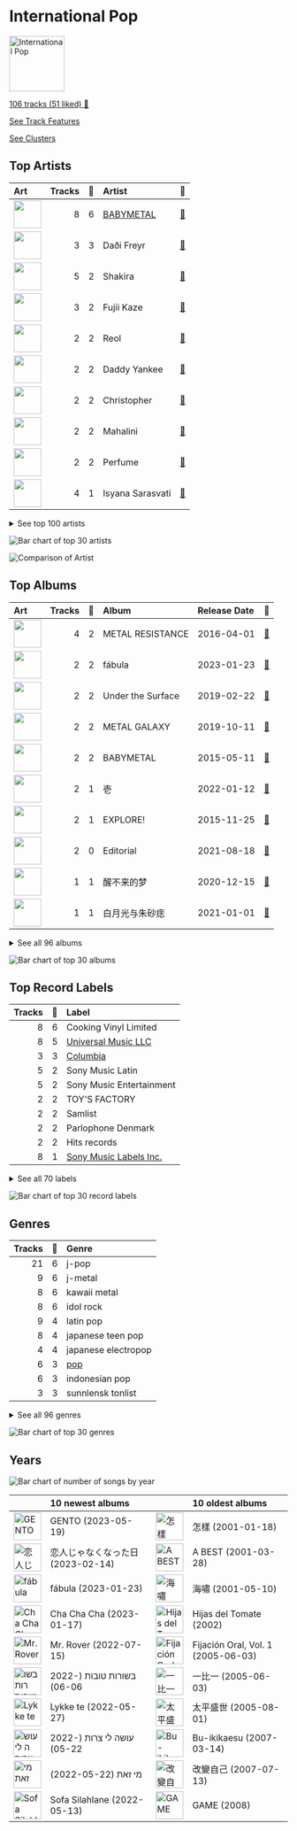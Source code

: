 # International Pop


<img src="https://mosaic.scdn.co/640/ab67616d0000b2732433cb43f0f2f0f23b7c8b82ab67616d0000b2733a44a5105549a15dd92ed0c3ab67616d0000b2734ccc03169b086af698178a99ab67616d0000b2739922157daa474131bb3a0fbc" alt="International Pop" width="100" />

[106 tracks (51 liked) 🔗](https://open.spotify.com/playlist/36OHPiYrLGYMfVa0zcHgLf)

[See Track Features](audio_features.md)

[See Clusters](clusters/overview.md)

## Top Artists

| Art | Tracks | 💚 | Artist | 🔗 |
|:---|---:|---:|:---|:---|
| <img src="https://i.scdn.co/image/ab6761610000e5eb2c0d80b9de67c2819bb4dbc0" alt="" width="50" /> | 8 | 6 | [BABYMETAL](../../artists/babymetal/overview.md) | [🔗](https://open.spotify.com/artist/630wzNP2OL7fl4Xl0GnMWq) |
| <img src="https://i.scdn.co/image/ab6761610000e5eb12207a91d8fa9a82f7136e56" alt="" width="50" /> | 3 | 3 | Daði Freyr | [🔗](https://open.spotify.com/artist/3Hb64DQZIhDCgyHKrzBXOL) |
| <img src="https://i.scdn.co/image/ab6761610000e5eb284894d68fe2f80cad555110" alt="" width="50" /> | 5 | 2 | Shakira | [🔗](https://open.spotify.com/artist/0EmeFodog0BfCgMzAIvKQp) |
| <img src="https://i.scdn.co/image/ab6761610000e5ebce98956e2ea2db4cc017c86d" alt="" width="50" /> | 3 | 2 | Fujii Kaze | [🔗](https://open.spotify.com/artist/6bDWAcdtVR3WHz2xtiIPUi) |
| <img src="https://i.scdn.co/image/ab6761610000e5eba10c183d7b1a769f24e3dbcb" alt="" width="50" /> | 2 | 2 | Reol | [🔗](https://open.spotify.com/artist/7rpKUJ0AnklJ8q9nIPVSpZ) |
| <img src="https://i.scdn.co/image/ab6761610000e5eb584f79075db4e0c9304a7f85" alt="" width="50" /> | 2 | 2 | Daddy Yankee | [🔗](https://open.spotify.com/artist/4VMYDCV2IEDYJArk749S6m) |
| <img src="https://i.scdn.co/image/ab6761610000e5ebfaf557d3e442fd4634e54f09" alt="" width="50" /> | 2 | 2 | Christopher | [🔗](https://open.spotify.com/artist/3zDRCqOhJXJfS2YWOEwGMC) |
| <img src="https://i.scdn.co/image/ab6761610000e5ebb8333468abeb2e461d1ab5ea" alt="" width="50" /> | 2 | 2 | Mahalini | [🔗](https://open.spotify.com/artist/3wOsYKZM0zcKNasi3I7fP4) |
| <img src="https://i.scdn.co/image/ab6761610000e5eb24690a5cfac78c3ab19c1746" alt="" width="50" /> | 2 | 2 | Perfume | [🔗](https://open.spotify.com/artist/2XMxWKPKCxoLkSdpCViCnr) |
| <img src="https://i.scdn.co/image/ab6761610000e5eb87dc30e540254e0976c4b478" alt="" width="50" /> | 4 | 1 | Isyana Sarasvati | [🔗](https://open.spotify.com/artist/05CRzFTp7TouOXPuH6Tapu) |


<details>
<summary>See top 100 artists</summary>

| Art | Tracks | 💚 | Artist | 🔗 |
|:---|---:|---:|:---|:---|
| <img src="https://i.scdn.co/image/ab6761610000e5eba03862437b06f5865ab89fd7" alt="" width="50" /> | 3 | 1 | Anna Zak | [🔗](https://open.spotify.com/artist/3lVXtKsFTJM8ecY8gqdoCo) |
| <img src="https://i.scdn.co/image/ab6761610000e5eb2a98f9ecf7217c8f910f9f83" alt="" width="50" /> | 3 | 1 | Yuuri | [🔗](https://open.spotify.com/artist/0ixzjrK1wkN2zWBXt3VW3W) |
| <img src="https://i.scdn.co/image/ab6761610000e5ebc85bfa07726d7173c15306dc" alt="" width="50" /> | 2 | 1 | Luis Fonsi | [🔗](https://open.spotify.com/artist/4V8Sr092TqfHkfAA5fXXqG) |
| <img src="https://i.scdn.co/image/ab6761610000e5ebd7bb678bef6d2f26110cae49" alt="" width="50" /> | 1 | 1 | ROSALÍA | [🔗](https://open.spotify.com/artist/7ltDVBr6mKbRvohxheJ9h1) |
| <img src="https://i.scdn.co/image/ab6761610000e5eb6fda65162f6e91c1eb765903" alt="" width="50" /> | 1 | 1 | Aitana | [🔗](https://open.spotify.com/artist/7eLcDZDYHXZCebtQmVFL25) |
| <img src="https://i.scdn.co/image/ab6761610000e5eb92f1b1492d684708437a51b0" alt="" width="50" /> | 1 | 1 | ANNA | [🔗](https://open.spotify.com/artist/7K80yOTC0Id95gRaOxDG5u) |
| <img src="https://i.scdn.co/image/ab6761610000e5eb03f842b867599fa61480357b" alt="" width="50" /> | 1 | 1 | Aya Nakamura | [🔗](https://open.spotify.com/artist/7IlRNXHjoOCgEAWN5qYksg) |
| <img src="https://i.scdn.co/image/cdc8cf94774db4f0066ca1f90eb3fda45955a420" alt="" width="50" /> | 1 | 1 | Freshlyground | [🔗](https://open.spotify.com/artist/7AcV1lk8Zrgo1691PDWEle) |
| <img src="https://i.scdn.co/image/ab6761610000e5eb463b39bbf9ac7ad2ee3b7795" alt="" width="50" /> | 1 | 1 | DARA | [🔗](https://open.spotify.com/artist/6WRl7KUrzOq7GpY97KrYxi) |
| <img src="https://i.scdn.co/image/ab6761610000e5eb69fe9645ff5eafe34e38f4f3" alt="" width="50" /> | 1 | 1 | Harlem Yu | [🔗](https://open.spotify.com/artist/6VbRanWSU3pdDhJnhSfGmY) |
| <img src="https://i.scdn.co/image/ab6761610000e5eb76328e37a2c1280ab9adb90c" alt="" width="50" /> | 1 | 1 | Vishal Dadlani | [🔗](https://open.spotify.com/artist/6CXEwIaXYfVJ84biCxqc9k) |
| <img src="https://i.scdn.co/image/ab6761610000e5ebfbe071f5bc42f38d3485a29a" alt="" width="50" /> | 1 | 1 | YOASOBI | [🔗](https://open.spotify.com/artist/64tJ2EAv1R6UaZqc4iOCyj) |
| <img src="https://i.scdn.co/image/ab6761610000e5ebbbbde5038f6dd11a9bea4cd8" alt="" width="50" /> | 1 | 1 | Benny Dayal | [🔗](https://open.spotify.com/artist/61if35zz1W11GejEkxTLEQ) |
| <img src="https://i.scdn.co/image/ab6761610000e5ebcc129f1c9b5047760d66aae2" alt="" width="50" /> | 1 | 1 | Stromae | [🔗](https://open.spotify.com/artist/5j4HeCoUlzhfWtjAfM1acR) |
| <img src="nan" alt="" width="50" /> | 1 | 1 | Blær | [🔗](https://open.spotify.com/artist/5W6FVpHHiRfqUU4d9FfXWZ) |
| <img src="https://i.scdn.co/image/ab67616d0000b273709a3fc128e4d453fab4d14e" alt="" width="50" /> | 1 | 1 | 張楚寒 | [🔗](https://open.spotify.com/artist/4zzzvh8xX7laDArf8Gt7iw) |
| <img src="https://i.scdn.co/image/ab6761610000e5ebccdd832b52624521f19181d2" alt="" width="50" /> | 1 | 1 | Becky G | [🔗](https://open.spotify.com/artist/4obzFoKoKRHIphyHzJ35G3) |
| <img src="https://i.scdn.co/image/ab6761610000e5eb61b2cf23c52a0963ae5feb27" alt="" width="50" /> | 1 | 1 | Netta | [🔗](https://open.spotify.com/artist/4Z4afeDmHFxPmJorIwupbZ) |
| <img src="https://i.scdn.co/image/ab6761610000e5eb4196349398da67ae88d8f47e" alt="" width="50" /> | 1 | 1 | Ermal Meta | [🔗](https://open.spotify.com/artist/4XWTdNlsP8jqo5BDn5hgmd) |
| <img src="https://i.scdn.co/image/ab6761610000e5eb2d405f4858ce3cd52d409c98" alt="" width="50" /> | 1 | 1 | Burna Boy | [🔗](https://open.spotify.com/artist/3wcj11K77LjEY1PkEazffa) |
| <img src="https://i.scdn.co/image/9d0dec8e40b3e19bb48690caf3d8f9deec7b9ef4" alt="" width="50" /> | 1 | 1 | Snow | [🔗](https://open.spotify.com/artist/3uZFBSsMiooimnprFL9jD1) |
| <img src="https://i.scdn.co/image/ab6761610000e5eb1c0400b168c47ac55370ebd8" alt="" width="50" /> | 1 | 1 | SB19 | [🔗](https://open.spotify.com/artist/3g7vYcdDXnqnDKYFwqXBJP) |
| <img src="https://i.scdn.co/image/ab6761610000e5ebc268a2542f07c111cfb9615d" alt="" width="50" /> | 1 | 1 | Ghali | [🔗](https://open.spotify.com/artist/3egWSWp7Y4FyCKIyvXbw7L) |
| <img src="https://i.scdn.co/image/ab6761610000e5eb18c35599ebcff8786a98867a" alt="" width="50" /> | 1 | 1 | Fabrizio Moro | [🔗](https://open.spotify.com/artist/3ebOqZZsLCDAkLS6QdI8cc) |
| <img src="https://i.scdn.co/image/ab6761610000e5ebc367faa0cbc1af23a289fb1a" alt="" width="50" /> | 1 | 1 | Angèle | [🔗](https://open.spotify.com/artist/3QVolfxko2UyCOtexhVTli) |
| <img src="https://i.scdn.co/image/ab6761610000e5eb6705f8b54e3684d85b6426a3" alt="" width="50" /> | 1 | 1 | Ana Guerra | [🔗](https://open.spotify.com/artist/3MRynBsyLGzv3IQ9Fip6hO) |
| <img src="https://i.scdn.co/image/ab6761610000e5ebb38a96d85b0580670123280e" alt="" width="50" /> | 1 | 1 | ZUTOMAYO | [🔗](https://open.spotify.com/artist/38WbKH6oKAZskBhqDFA8Uj) |
| <img src="https://i.scdn.co/image/ab67616d0000b273891062df357b8282c97526b2" alt="" width="50" /> | 1 | 1 | 拾贰 | [🔗](https://open.spotify.com/artist/30YrwNoKzUtyVQsIrwtMdr) |
| <img src="https://i.scdn.co/image/ab6761610000e5eb3eba09d931758de235e7cbe3" alt="" width="50" /> | 1 | 1 | Roméo Elvis | [🔗](https://open.spotify.com/artist/2pHk4wAmL7ofTAuvCIUWtv) |
| <img src="https://i.scdn.co/image/ab67616d0000b2736ac5b726c329cd3cd0ee5a74" alt="" width="50" /> | 1 | 1 | 大籽 | [🔗](https://open.spotify.com/artist/2NJLAUSe3Ifk9MiHbddRAi) |
| <img src="https://i.scdn.co/image/ab6761610000e5eb77e7032af4f4ee21badd8fc7" alt="" width="50" /> | 1 | 1 | Madame Monsieur | [🔗](https://open.spotify.com/artist/1tQn5gWbo3ee6n2Z52ogY5) |
| <img src="https://i.scdn.co/image/ab6761610000e5ebc25d6d14d5278b5f50d77120" alt="" width="50" /> | 1 | 1 | Gen Hoshino | [🔗](https://open.spotify.com/artist/1S2S00lgLYLGHWA44qGEUs) |
| <img src="https://i.scdn.co/image/ab6761610000e5ebe179b175d629c761438fb8ec" alt="" width="50" /> | 1 | 1 | NATTI NATASHA | [🔗](https://open.spotify.com/artist/1GDbiv3spRmZ1XdM1jQbT7) |
| <img src="https://i.scdn.co/image/ab6761610000e5ebbe8b6591753659ca595c73c6" alt="" width="50" /> | 1 | 1 | Hoàng Thùy Linh | [🔗](https://open.spotify.com/artist/0r63ReVRjxrS4ATbLrdcrL) |
| <img src="https://i.scdn.co/image/ab6761610000e5ebb822598e47ec753cd01dd49f" alt="" width="50" /> | 1 | 1 | XG | [🔗](https://open.spotify.com/artist/0LOK81e9H5lr61HlGGHqwA) |
| <img src="https://i.scdn.co/image/ab67616d0000b2735a36251d7041e99d024c523a" alt="" width="50" /> | 1 | 1 | Lu-Ni | [🔗](https://open.spotify.com/artist/0AythHu8oDXnRGp8qviBPj) |
| <img src="https://i.scdn.co/image/ab6761610000e5ebba025c8f62612b2ca6bfa375" alt="" width="50" /> | 3 | 0 | Hatsune Miku | [🔗](https://open.spotify.com/artist/6pNgnvzBa6Bthsv8SrZJYl) |
| <img src="https://i.scdn.co/image/ab6761610000e5eb9cb993cafc5d4657346fe42a" alt="" width="50" /> | 3 | 0 | OFFICIAL HIGE DANDISM | [🔗](https://open.spotify.com/artist/5Vo1hnCRmCM6M4thZCInCj) |
| <img src="https://i.scdn.co/image/ab6761610000e5eb0de22aea5aea7449b0423435" alt="" width="50" /> | 2 | 0 | AKB48 | [🔗](https://open.spotify.com/artist/01wau5CL3Z1vfJJWkzBkqg) |
| <img src="https://i.scdn.co/image/ab6761610000e5ebd65f14c5c25c7d045c492f07" alt="" width="50" /> | 1 | 0 | Lothika | [🔗](https://open.spotify.com/artist/7yZDrVInKssNCaZkAkQGTX) |
| <img src="https://i.scdn.co/image/ab67616d0000b273ce1b54ac2809d664b9e1031e" alt="" width="50" /> | 1 | 0 | הפשוטע | [🔗](https://open.spotify.com/artist/7m92aMieltH5ZpodCEHfnb) |
| <img src="https://i.scdn.co/image/ab6761610000e5ebec0a49aeb06b8319cc6c9766" alt="" width="50" /> | 1 | 0 | Hikaru Utada | [🔗](https://open.spotify.com/artist/7lbSsjYACZHn1MSDXPxNF2) |
| <img src="https://i.scdn.co/image/ab6761610000e5eb1a50ab527867144e67f7049e" alt="" width="50" /> | 1 | 0 | ONE OK ROCK | [🔗](https://open.spotify.com/artist/7k73EtZwoPs516ZxE72KsO) |
| <img src="https://i.scdn.co/image/ab67616d0000b2738d6686937b604899a9347550" alt="" width="50" /> | 1 | 0 | mothy | [🔗](https://open.spotify.com/artist/7LOYTIZlvOwx83g2iBL3eM) |
| <img src="https://i.scdn.co/image/ab6761610000e5eb3bdc84aa8946d4d06fe2e144" alt="" width="50" /> | 1 | 0 | SEKAI NO OWARI | [🔗](https://open.spotify.com/artist/7HwzlRPa9Ad0I8rK0FPzzK) |
| <img src="https://i.scdn.co/image/ab6761610000e5eb649fb65d593a716596566a5e" alt="" width="50" /> | 1 | 0 | King Gnu | [🔗](https://open.spotify.com/artist/6wxfx1yhyqjCPYwwxJktR2) |
| <img src="https://i.scdn.co/image/ab6761610000e5eb3b140df3de63c44e853fdae2" alt="" width="50" /> | 1 | 0 | Eden Hason | [🔗](https://open.spotify.com/artist/6uQl3gu1AIXyvqCAxnc2q4) |
| <img src="https://i.scdn.co/image/ab6761610000e5eb440dcf184453a1450b63b257" alt="" width="50" /> | 1 | 0 | Jimbo J | [🔗](https://open.spotify.com/artist/6ltKIf1bortd0DQbpgKdQu) |
| <img src="https://i.scdn.co/image/ab6761610000e5eb182c574eaa4ca25386730d82" alt="" width="50" /> | 1 | 0 | WARPs UP | [🔗](https://open.spotify.com/artist/6ZhCKGX2nkK7s8vdUvaocx) |
| <img src="https://i.scdn.co/image/ab6761610000e5ebcf674ecb51186e6408cd18c0" alt="" width="50" /> | 1 | 0 | Demi Lovato | [🔗](https://open.spotify.com/artist/6S2OmqARrzebs0tKUEyXyp) |
| <img src="https://i.scdn.co/image/ab6761610000e5ebd42a27db3286b58553da8858" alt="" width="50" /> | 1 | 0 | [Dua Lipa](../../artists/dua_lipa/overview.md) | [🔗](https://open.spotify.com/artist/6M2wZ9GZgrQXHCFfjv46we) |
| <img src="https://i.scdn.co/image/ab6761610000e5eb2b9e1d7fb3af9f51efddfbeb" alt="" width="50" /> | 1 | 0 | Käärijä | [🔗](https://open.spotify.com/artist/6LkMGN0t3HDNL8hIvma70r) |
| <img src="https://i.scdn.co/image/ab6761610000e5eb84505d89ff27a88fca05f56d" alt="" width="50" /> | 1 | 0 | Alejandro Sanz | [🔗](https://open.spotify.com/artist/5sUrlPAHlS9NEirDB8SEbF) |
| <img src="https://i.scdn.co/image/ab6761610000e5ebb7b791269f85b4faaf2be90a" alt="" width="50" /> | 1 | 0 | THE TOYS | [🔗](https://open.spotify.com/artist/5pokGZ1K9Hr6etaKPDxSG8) |
| <img src="https://i.scdn.co/image/ab6761610000e5ebb81da066644c2a0f0179b596" alt="" width="50" /> | 1 | 0 | Lowsheen | [🔗](https://open.spotify.com/artist/5lnxhnW7SIbxkkFVmVYEhU) |
| <img src="https://i.scdn.co/image/ab6761610000e5eb2d1df65a25c8b1737d37bc18" alt="" width="50" /> | 1 | 0 | Eric Chou | [🔗](https://open.spotify.com/artist/5fEQLwq1BWWQNR8GzhOIvi) |
| <img src="https://i.scdn.co/image/ab6761610000e5eb308ae265cf261595dce0edcd" alt="" width="50" /> | 1 | 0 | Synne Vo | [🔗](https://open.spotify.com/artist/5WDOXIkjKNjEzlXmLgZVz9) |
| <img src="https://i.scdn.co/image/ab6761610000e5ebcab7641233163bb5d6c5d527" alt="" width="50" /> | 1 | 0 | Master KG | [🔗](https://open.spotify.com/artist/523y9KSneKh6APd1hKxLuF) |
| <img src="https://i.scdn.co/image/ab6761610000e5ebb179aad93276b141b9848ca1" alt="" width="50" /> | 1 | 0 | Angela Chang | [🔗](https://open.spotify.com/artist/4txug0T3vYc9p20tuhfCUa) |
| <img src="https://i.scdn.co/image/ab6761610000e5eb0910ff09d3b54b114d233aa3" alt="" width="50" /> | 1 | 0 | Dadju | [🔗](https://open.spotify.com/artist/4sbXXFzEWJY2zsZjelerjX) |
| <img src="https://i.scdn.co/image/ab6761610000e5ebe63fa66d8a1d822bfe9e7edf" alt="" width="50" /> | 1 | 0 | Bad Bunny | [🔗](https://open.spotify.com/artist/4q3ewBCX7sLwd24euuV69X) |
| <img src="https://i.scdn.co/image/ab6761610000e5eb4f59eba8459e76b5da830597" alt="" width="50" /> | 1 | 0 | Afgan | [🔗](https://open.spotify.com/artist/4cgBCGxtlfap2g6jveB7du) |
| <img src="https://i.scdn.co/image/ab6761610000e5eb9ba4584e515db2e33c8b920d" alt="" width="50" /> | 1 | 0 | Nkosazana Daughter | [🔗](https://open.spotify.com/artist/4AnNB3lPD0Sv7ziKVHqI66) |
| <img src="https://i.scdn.co/image/ab67616d0000b2737c20fb440980c4f2f24346c5" alt="" width="50" /> | 1 | 0 | David Tao | [🔗](https://open.spotify.com/artist/40tNK2YedBV2jRFAHxpifB) |
| <img src="https://i.scdn.co/image/ab6761610000e5ebba51bae36c3e40b129f925fe" alt="" width="50" /> | 1 | 0 | Kawaguchi Yurina | [🔗](https://open.spotify.com/artist/3snqW31jInsZwoYRZTaixr) |
| <img src="https://i.scdn.co/image/ab67616d0000b2733f3d35703bdcd917dad51c4f" alt="" width="50" /> | 1 | 0 | Shae Gill | [🔗](https://open.spotify.com/artist/3bWIy9AUrQdiNeS62Bp3OP) |
| <img src="https://i.scdn.co/image/ab6761610000e5eb1f53bd1b4653831dd12ba990" alt="" width="50" /> | 1 | 0 | Heuss L'enfoiré | [🔗](https://open.spotify.com/artist/3YwqjMyrRfuixi2pbgTGCE) |
| <img src="https://i.scdn.co/image/ab6761610000e5eb200914459687748118b36954" alt="" width="50" /> | 1 | 0 | Ashnikko | [🔗](https://open.spotify.com/artist/3PyJHH2wyfQK3WZrk9rpmP) |
| <img src="https://i.scdn.co/image/ab6761610000e5eb32db69c643f342c067c9c840" alt="" width="50" /> | 1 | 0 | Ali Sethi | [🔗](https://open.spotify.com/artist/3NegWDGp038A3FIi3gSYzl) |
| <img src="https://i.scdn.co/image/ab6761610000e5eb08132734f5756507e29fdf5b" alt="" width="50" /> | 1 | 0 | Ayumi Hamasaki | [🔗](https://open.spotify.com/artist/3Mvc8kRgr8LRYYgvFmlZqn) |
| <img src="https://i.scdn.co/image/ab6761610000e5eb63b3f52a50b570554df21c55" alt="" width="50" /> | 1 | 0 | Agam Buhbut | [🔗](https://open.spotify.com/artist/3JPKPnzWJGjccn8SnjwA5i) |
| <img src="https://i.scdn.co/image/ab67616d0000b273ecaa389b3b3cfa4b4f6c3754" alt="" width="50" /> | 1 | 0 | Kausar Munir | [🔗](https://open.spotify.com/artist/3GBSge8pq7mpezUQl0GAOA) |
| <img src="https://i.scdn.co/image/ab6761610000e5eb125baa2a830aca6dbe6a4ff3" alt="" width="50" /> | 1 | 0 | Rayi Putra | [🔗](https://open.spotify.com/artist/3FduEXHFSq8Hboekc8JMUR) |
| <img src="https://i.scdn.co/image/ab6761610000e5eb80ab8b05c210da4eed1c555c" alt="" width="50" /> | 1 | 0 | Savera | [🔗](https://open.spotify.com/artist/3CVXA5TAWpmfGPqyMqXpPb) |
| <img src="https://i.scdn.co/image/ab6761610000e5eb74688dd2b4c18d27ef2ce405" alt="" width="50" /> | 1 | 0 | MAXIMUM THE HORMONE | [🔗](https://open.spotify.com/artist/3AMut7lAb1JjINkn8Fmkhu) |
| <img src="https://i.scdn.co/image/ab6761610000e5eb639904df84c9ae5e3888ccc2" alt="" width="50" /> | 1 | 0 | Gradur | [🔗](https://open.spotify.com/artist/2tcoLkA9Hexz70Kuc1NTUl) |
| <img src="https://i.scdn.co/image/ab6761610000e5eb7ad0e4ab865f24a17c0de9d7" alt="" width="50" /> | 1 | 0 | OAFF | [🔗](https://open.spotify.com/artist/2k66ibJfgMigF5QWqUgLyR) |
| <img src="https://i.scdn.co/image/ab6761610000e5eb6b0f1c7ebcc1202b91379648" alt="" width="50" /> | 1 | 0 | Wanitwa Mos | [🔗](https://open.spotify.com/artist/2iN5MhOgkenO5FtkPtEVAF) |
| <img src="https://i.scdn.co/image/ab6761610000e5eb1110b09e6951ea73e79fc55f" alt="" width="50" /> | 1 | 0 | Anamanaguchi | [🔗](https://open.spotify.com/artist/2UwJRAgSOi1zcLkvUNc8XL) |
| <img src="https://i.scdn.co/image/ab6761610000e5eb7f19d4df57ae760cfbab33f5" alt="" width="50" /> | 1 | 0 | Anuel AA | [🔗](https://open.spotify.com/artist/2R21vXR83lH98kGeO99Y66) |
| <img src="https://i.scdn.co/image/ab6761610000e5eb7cea05aba04cc9b7ad522fb4" alt="" width="50" /> | 1 | 0 | Crowd Lu | [🔗](https://open.spotify.com/artist/2JBUyLiFvpFPWdZGqIGYLD) |
| <img src="https://i.scdn.co/image/ab6761610000e5eb44cc73a57e7a317ee89158d4" alt="" width="50" /> | 1 | 0 | Leehom Wang | [🔗](https://open.spotify.com/artist/2F5W6Rsxwzg0plQ0w8dSyt) |
| <img src="https://i.scdn.co/image/ab6761610000e5eb5d0fc400392250a750a9403e" alt="" width="50" /> | 1 | 0 | J Balvin | [🔗](https://open.spotify.com/artist/1vyhD5VmyZ7KMfW5gqLgo5) |
| <img src="https://i.scdn.co/image/ab6761610000e5ebc147e0888e83919d317c1103" alt="" width="50" /> | 1 | 0 | Kenshi Yonezu | [🔗](https://open.spotify.com/artist/1snhtMLeb2DYoMOcVbb8iB) |
| <img src="https://i.scdn.co/image/ab6761610000e5eb39e39ba2b3216cda7146afa5" alt="" width="50" /> | 1 | 0 | Maluma | [🔗](https://open.spotify.com/artist/1r4hJ1h58CWwUQe3MxPuau) |
| <img src="https://i.scdn.co/image/ab6761610000e5eb9126343e690e70ec5424ddaa" alt="" width="50" /> | 1 | 0 | Christine Fan | [🔗](https://open.spotify.com/artist/1q7sCl0vg0EcaFdRz0XDGg) |
| <img src="https://i.scdn.co/image/ab6761610000e5eb9047f938310ea16b68a5bdeb" alt="" width="50" /> | 1 | 0 | Rauw Alejandro | [🔗](https://open.spotify.com/artist/1mcTU81TzQhprhouKaTkpq) |
| <img src="https://i.scdn.co/image/ab67616d0000b27354dbaa284c53e085523cfec2" alt="" width="50" /> | 1 | 0 | Las Ketchup | [🔗](https://open.spotify.com/artist/1e8GEl48ktvfDpruMKB6Oe) |
| <img src="https://i.scdn.co/image/ab6761610000e5ebd2c540efb76ea47414f376af" alt="" width="50" /> | 1 | 0 | TFBOYS | [🔗](https://open.spotify.com/artist/1dywcVTpMrP7VmQUhngSce) |
| <img src="https://i.scdn.co/image/ab6761610000e5eb6be69d4a6cea90132c24de23" alt="" width="50" /> | 1 | 0 | Full Trunk | [🔗](https://open.spotify.com/artist/1CD5WWtF6AFUq6BTY20I4k) |

</details>


![Bar chart of top 30 artists](../../images/playlists/international_pop/artists.png)

![Comparison of Artist](../../images/playlists/international_pop/artists_comparison.png)

## Top Albums

| Art | Tracks | 💚 | Album | Release Date | 🔗 |
|:---|---:|---:|:---|:---|:---|
| <img src="https://i.scdn.co/image/ab67616d0000b273fb9801e0a6ddc403436b88dc" alt="" width="50" /> | 4 | 2 | METAL RESISTANCE | 2016-04-01 | [🔗](https://open.spotify.com/album/2vIRdYffs93ca7L0Eh4mTm) |
| <img src="https://i.scdn.co/image/ab67616d0000b2732f7bb02cb4b74bd7c2406428" alt="" width="50" /> | 2 | 2 | fábula | 2023-01-23 | [🔗](https://open.spotify.com/album/6iBh7T1cUR8MPrtly5xugU) |
| <img src="https://i.scdn.co/image/ab67616d0000b27315249cb1ee9b66f0aacfffe8" alt="" width="50" /> | 2 | 2 | Under the Surface | 2019-02-22 | [🔗](https://open.spotify.com/album/6ISIdF1gCK9X8pn4FaObHE) |
| <img src="https://i.scdn.co/image/ab67616d0000b2732bb4e77f30c614c2a7b67b9d" alt="" width="50" /> | 2 | 2 | METAL GALAXY | 2019-10-11 | [🔗](https://open.spotify.com/album/6rxRhft7JZtXavzHP2g2el) |
| <img src="https://i.scdn.co/image/ab67616d0000b273d01512173f11eec708e1768f" alt="" width="50" /> | 2 | 2 | BABYMETAL | 2015-05-11 | [🔗](https://open.spotify.com/album/6Eepi724OOt38pTaUrZErI) |
| <img src="https://i.scdn.co/image/ab67616d0000b273d0bd51668da5629aa0cc77d8" alt="" width="50" /> | 2 | 1 | 壱 | 2022-01-12 | [🔗](https://open.spotify.com/album/1YWoHzj5wHnG7m6gLlwBQd) |
| <img src="https://i.scdn.co/image/ab67616d0000b273714fc63956d45e97196c7af7" alt="" width="50" /> | 2 | 1 | EXPLORE! | 2015-11-25 | [🔗](https://open.spotify.com/album/6TXaOwBLoyJrD6vem7L8Ba) |
| <img src="https://i.scdn.co/image/ab67616d0000b273bbf9d502f3ce4a15b3c43f7a" alt="" width="50" /> | 2 | 0 | Editorial | 2021-08-18 | [🔗](https://open.spotify.com/album/22nXr9DqkTAp1Y0GT1ialu) |
| <img src="https://i.scdn.co/image/ab67616d0000b2735900a9808de7e716bdd49526" alt="" width="50" /> | 1 | 1 | 醒不来的梦 | 2020-12-15 | [🔗](https://open.spotify.com/album/6C9V6icEpoNhYtd75PM3OS) |
| <img src="https://i.scdn.co/image/ab67616d0000b273f66f9c01e819b80a87af4f2d" alt="" width="50" /> | 1 | 1 | 白月光与朱砂痣 | 2021-01-01 | [🔗](https://open.spotify.com/album/22QqokF4etKGtDv3BrNvXK) |


<details>
<summary>See all 96 albums</summary>

| Art | Tracks | 💚 | Album | Release Date | 🔗 |
|:---|---:|---:|:---|:---|:---|
| <img src="https://i.scdn.co/image/ab67616d0000b273ced490e566f828ee9ca8d263" alt="" width="50" /> | 1 | 1 | 潜潜話 | 2019-10-29 | [🔗](https://open.spotify.com/album/4myzXA54fPm89hpW41YkOS) |
| <img src="https://i.scdn.co/image/ab67616d0000b2734df4e8ec1f66ebb6b63c14c2" alt="" width="50" /> | 1 | 1 | 海嘯 | 2001-05-10 | [🔗](https://open.spotify.com/album/06yEqpc6KFxUZ5BxE7V7TN) |
| <img src="https://i.scdn.co/image/ab67616d0000b273f609c79794752ed7ee0976b5" alt="" width="50" /> | 1 | 1 | 怪物 | 2021-01-06 | [🔗](https://open.spotify.com/album/41HUxKwnbrg8IdelmMibj9) |
| <img src="https://i.scdn.co/image/ab67616d0000b2731bccd0e65da477d7f815e229" alt="" width="50" /> | 1 | 1 | מי זאת | 2022-05-22 | [🔗](https://open.spotify.com/album/3vAQYVlLZrzs7lrjisl5VC) |
| <img src="https://i.scdn.co/image/ab67616d0000b2737eb0b6f27578d87476a12667" alt="" width="50" /> | 1 | 1 | Σ | 2016-10-19 | [🔗](https://open.spotify.com/album/5MruJPW5X4cal6bpN7llrF) |
| <img src="https://i.scdn.co/image/ab67616d0000b273752d2becbb91841a31c556b8" alt="" width="50" /> | 1 | 1 | Waka Waka (This Time for Africa) [The Official 2010 FIFA World Cup (TM) Song] (feat. Freshlyground) | 2010-05-07 | [🔗](https://open.spotify.com/album/3pzQF7YgU1f66pBayA8uHv) |
| <img src="https://i.scdn.co/image/ab67616d0000b273ef0d4234e1a645740f77d59c" alt="" width="50" /> | 1 | 1 | VIDA | 2019-02-01 | [🔗](https://open.spotify.com/album/5C0YLr4OoRGFDaqdMQmkeH) |
| <img src="https://i.scdn.co/image/ab67616d0000b273fc1e6aac4f02c6864d7a5f90" alt="" width="50" /> | 1 | 1 | Toy | 2018-05-23 | [🔗](https://open.spotify.com/album/21YEfZ84TzdjNvOWEdwjeF) |
| <img src="https://i.scdn.co/image/ab67616d0000b273a7efce1f94f7e575674c95fe" alt="" width="50" /> | 1 | 1 | Tippy Toes | 2022-03-18 | [🔗](https://open.spotify.com/album/6P9erpHs7hgJlca7Tj3F0w) |
| <img src="https://i.scdn.co/image/ab67616d0000b273a5c51e96d2583bfb3e45d504" alt="" width="50" /> | 1 | 1 | Think About Things | 2020-04-09 | [🔗](https://open.spotify.com/album/5gEUjiNfaVse6oloI0c6Vt) |
| <img src="https://i.scdn.co/image/ab67616d0000b2734ccc03169b086af698178a99" alt="" width="50" /> | 1 | 1 | The Lion King: The Gift | 2019-07-19 | [🔗](https://open.spotify.com/album/552zi1M53PQAX5OH4FIdTx) |
| <img src="https://i.scdn.co/image/ab67616d0000b27304c7f62f1ecf29cfc4c1df3b" alt="" width="50" /> | 1 | 1 | Söngvakeppnin 2020 | 2020-01-18 | [🔗](https://open.spotify.com/album/32ypMgv8eQ7ACVd2uBaPG7) |
| <img src="https://i.scdn.co/image/ab67616d0000b2734661cf765439018ebb7e0009" alt="" width="50" /> | 1 | 1 | Sin Pijama | 2018-04-20 | [🔗](https://open.spotify.com/album/6hAxqfWO3xDGzjs8yad1pB) |
| <img src="https://i.scdn.co/image/ab67616d0000b2738b302a279cfab9f1a28d2d35" alt="" width="50" /> | 1 | 1 | See Tình | 2022-02-20 | [🔗](https://open.spotify.com/album/1AttOIOFrGkOPNSq5mB4pd) |
| <img src="https://i.scdn.co/image/ab67616d0000b273e742841accccf949d7af1b75" alt="" width="50" /> | 1 | 1 | Racine Carrée (Standard US Version) | 2013-01-01 | [🔗](https://open.spotify.com/album/22yd3bcffqUO7Pn5nsDaoj) |
| <img src="https://i.scdn.co/image/ab67616d0000b27302a856097c809fb56c23cfb2" alt="" width="50" /> | 1 | 1 | POP VIRUS | 2018-12-19 | [🔗](https://open.spotify.com/album/7oFLY1YL5bBI32UHsmQO6q) |
| <img src="https://i.scdn.co/image/ab67616d0000b2737c89c4758b84b698f1598821" alt="" width="50" /> | 1 | 1 | Non mi avete fatto niente | 2018-02-07 | [🔗](https://open.spotify.com/album/3Qs5bBmUVXpZBcEkw4uxJ8) |
| <img src="https://i.scdn.co/image/ab67616d0000b27348cbdef454b5636ee5ebeb34" alt="" width="50" /> | 1 | 1 | No title- | 2016-03-18 | [🔗](https://open.spotify.com/album/5qPZrSLh2oecfujdUZqgmy) |
| <img src="https://i.scdn.co/image/ab67616d0000b273b93c6b37cb0e0a9fbf26b766" alt="" width="50" /> | 1 | 1 | Mr. Rover | 2022-07-15 | [🔗](https://open.spotify.com/album/0mkxSResK0c4KS5VFcQPhH) |
| <img src="https://i.scdn.co/image/ab67616d0000b273f6b93cc89e67d749ec3013ee" alt="" width="50" /> | 1 | 1 | Mercy | 2018-01-20 | [🔗](https://open.spotify.com/album/1uuuqBmA5Xklb3htp7Akke) |
| <img src="https://i.scdn.co/image/ab67616d0000b273c99f58d4685a5f438e6c9167" alt="" width="50" /> | 1 | 1 | Lo Malo | 2018-04-06 | [🔗](https://open.spotify.com/album/0BtpL9HEIaBg95FefsA3Hn) |
| <img src="https://i.scdn.co/image/ab67616d0000b27396e164f0c5aac83148bb8f24" alt="" width="50" /> | 1 | 1 | LEVEL3 | 2013-10-16 | [🔗](https://open.spotify.com/album/2DdXcewGp8Akqutak3yLDg) |
| <img src="https://i.scdn.co/image/ab67616d0000b27393f551abf615209c537fb4d4" alt="" width="50" /> | 1 | 1 | Kirari Remixes (Asia Edition) | 2022-01-14 | [🔗](https://open.spotify.com/album/2OXwORzPU4tm1Skiv6l9KT) |
| <img src="https://i.scdn.co/image/ab67616d0000b2738874d42c6591770e15618d13" alt="" width="50" /> | 1 | 1 | Jai Jai Shivshankar (From "War") | 2019-09-21 | [🔗](https://open.spotify.com/album/5GvIKf7yN7gjZfYohbvHmj) |
| <img src="https://i.scdn.co/image/ab67616d0000b27322805a1b17e41ae357bd98bc" alt="" width="50" /> | 1 | 1 | HELP EVER HURT NEVER | 2020-05-20 | [🔗](https://open.spotify.com/album/1OojCidx0eoPKch2M0Kz31) |
| <img src="https://i.scdn.co/image/ab67616d0000b2733bdf2e2ded049f7ff5352e78" alt="" width="50" /> | 1 | 1 | GENTO | 2023-05-19 | [🔗](https://open.spotify.com/album/3cxdpO2eZx2VT2OWyca18o) |
| <img src="https://i.scdn.co/image/ab67616d0000b2737aa30221d9dbc1271bae1b05" alt="" width="50" /> | 1 | 1 | GAME | 2008 | [🔗](https://open.spotify.com/album/6kzdxF5o6XpDNTLVVdjoMj) |
| <img src="https://i.scdn.co/image/ab67616d0000b273726ac2ca7910c8814a4c78a3" alt="" width="50" /> | 1 | 1 | Farra | 2019-06-28 | [🔗](https://open.spotify.com/album/1FXVq4BLk6Vl6Kr7TeSoYF) |
| <img src="https://i.scdn.co/image/ab67616d0000b273f4d64a6a6b7e24b6bd9f009f" alt="" width="50" /> | 1 | 1 | El Mal Querer | 2018-11-02 | [🔗](https://open.spotify.com/album/355bjCHzRJztCzaG5Za4gq) |
| <img src="https://i.scdn.co/image/ab67616d0000b273d05d3aad30c5fb7614893cf5" alt="" width="50" /> | 1 | 1 | El Dorado | 2017-05-26 | [🔗](https://open.spotify.com/album/6bUxh58rYTL67FS8dyTKMN) |
| <img src="https://i.scdn.co/image/ab67616d0000b273ec2c05eda18004c5cc7a3df3" alt="" width="50" /> | 1 | 1 | Djadja | 2018-04-06 | [🔗](https://open.spotify.com/album/76VGIFOKrF1rba6Xznep45) |
| <img src="https://i.scdn.co/image/ab67616d0000b273896ffcd42561c44fea2bae7b" alt="" width="50" /> | 1 | 1 | Con Calma | 2019-01-24 | [🔗](https://open.spotify.com/album/1otwHKoQ5KPaiekpYk4tWh) |
| <img src="https://i.scdn.co/image/ab67616d0000b27393aa3d384efb79e00fe57555" alt="" width="50" /> | 1 | 1 | Cara Italia | 2018-05-02 | [🔗](https://open.spotify.com/album/3E3S8FQudapOj9Mpxc5v3N) |
| <img src="https://i.scdn.co/image/ab67616d0000b273709a3fc128e4d453fab4d14e" alt="" width="50" /> | 1 | 1 | Bunny | 2020-11-25 | [🔗](https://open.spotify.com/album/7KJoNDndoJuxoFVl57NaVk) |
| <img src="https://i.scdn.co/image/ab67616d0000b2732433cb43f0f2f0f23b7c8b82" alt="" width="50" /> | 1 | 1 | Brol | 2018-10-05 | [🔗](https://open.spotify.com/album/6KSvWFf4g4PrIldtchJsTC) |
| <img src="https://i.scdn.co/image/ab67616d0000b273ee7af6e271d04c728d8a47ba" alt="" width="50" /> | 1 | 1 | Bando | 2020-01-31 | [🔗](https://open.spotify.com/album/3UtdQcbHhNlEi79pS3282l) |
| <img src="https://i.scdn.co/image/ab67616d0000b27395605660a166c33bbf6d4a25" alt="" width="50" /> | 1 | 1 | & Co. | 2019-06-12 | [🔗](https://open.spotify.com/album/4pS7NXSZNbvREVxKkOge3I) |
| <img src="https://i.scdn.co/image/ab67616d0000b2733c5bfa54ae5e8312f5e0325a" alt="" width="50" /> | 1 | 0 | 青春修炼手册 | 2017-01-01 | [🔗](https://open.spotify.com/album/5sJB1R7udfChkgp5VRfY07) |
| <img src="https://i.scdn.co/image/ab67616d0000b273e7ba5d5ba7ea0f853ba37f24" alt="" width="50" /> | 1 | 0 | 翼はいらない<Type A>(通常盤) | 2016-06-01 | [🔗](https://open.spotify.com/album/5fTeBDOk2HaA6MwHSspPIx) |
| <img src="https://i.scdn.co/image/ab67616d0000b273e0dc47dd1584c66ad4492094" alt="" width="50" /> | 1 | 0 | 炎 | 2020-10-12 | [🔗](https://open.spotify.com/album/1KmL1EZ0Pg9Vj3rPYMDqHY) |
| <img src="https://i.scdn.co/image/ab67616d0000b2739d7778a0dded534f3b95145e" alt="" width="50" /> | 1 | 0 | 次の足跡 Type A <初回限定盤> | 2014-01-22 | [🔗](https://open.spotify.com/album/4Mz79lV4qxaywmthkarIf7) |
| <img src="https://i.scdn.co/image/ab67616d0000b27388ba123609044eff4466b67b" alt="" width="50" /> | 1 | 0 | 改變自己 | 2007-07-13 | [🔗](https://open.spotify.com/album/7yjS4CBFK0f9oQsVrcdNNW) |
| <img src="https://i.scdn.co/image/ab67616d0000b273ce1a46144fd6a2c5e2cc5872" alt="" width="50" /> | 1 | 0 | 恋人じゃなくなった日 | 2023-02-14 | [🔗](https://open.spotify.com/album/0E6KtMRFXw2LDyV38I3nNQ) |
| <img src="https://i.scdn.co/image/ab67616d0000b273ba16f5c6c4e2d873996a81a7" alt="" width="50" /> | 1 | 0 | 怎樣 | 2001-01-18 | [🔗](https://open.spotify.com/album/5wBnaUSaYmG7PH39bRIr1H) |
| <img src="https://i.scdn.co/image/ab67616d0000b2731b6057e116a54d99708f77ae" alt="" width="50" /> | 1 | 0 | 如果雨之後 | 2017-12-15 | [🔗](https://open.spotify.com/album/63lCCebNDe20nxyCvFWk8g) |
| <img src="https://i.scdn.co/image/ab67616d0000b273110af1ee291450d9e86a05a4" alt="" width="50" /> | 1 | 0 | 太平盛世 | 2005-08-01 | [🔗](https://open.spotify.com/album/1XnDRFsNxG12nZPRXNcPkU) |
| <img src="https://i.scdn.co/image/ab67616d0000b273a09d99cdbfdb0fafee0c2318" alt="" width="50" /> | 1 | 0 | 刻在我心底的名字 (Your Name Engraved Herein) | 2020-08-25 | [🔗](https://open.spotify.com/album/5RG4bEVKGMdLaEIv1dofR2) |
| <img src="https://i.scdn.co/image/ab67616d0000b27312b39d20292978b5e5800ed3" alt="" width="50" /> | 1 | 0 | 一比一 | 2005-06-03 | [🔗](https://open.spotify.com/album/3Om643lyJZiG4AYBr7TwDc) |
| <img src="https://i.scdn.co/image/ab67616d0000b273b163e68f32326a74e7e77c33" alt="" width="50" /> | 1 | 0 | קוביות | 2020-08-16 | [🔗](https://open.spotify.com/album/78V1vURpHgBC2SaU6ZbIYF) |
| <img src="https://i.scdn.co/image/ab67616d0000b27347e6c8b41b5546781d84b5e7" alt="" width="50" /> | 1 | 0 | עושה לי צרות | 2022-05-22 | [🔗](https://open.spotify.com/album/2FHZElS1XugIYG10xE80aR) |
| <img src="https://i.scdn.co/image/ab67616d0000b273caae7b75fb240dd81f3f7129" alt="" width="50" /> | 1 | 0 | ממותה | 2022-02-11 | [🔗](https://open.spotify.com/album/0F59OTwMP1IRvvX3CzeO9G) |
| <img src="https://i.scdn.co/image/ab67616d0000b273ec71813c0c13422d225981da" alt="" width="50" /> | 1 | 0 | לך לישון | 2022-01-02 | [🔗](https://open.spotify.com/album/6Wh0It79i26j0IWWzm3axe) |
| <img src="https://i.scdn.co/image/ab67616d0000b2739b835b4be5631a28c4725a14" alt="" width="50" /> | 1 | 0 | בשורות טובות | 2022-06-06 | [🔗](https://open.spotify.com/album/1oBfvjTLPPfUEO4R6FqzRl) |
| <img src="https://i.scdn.co/image/ab67616d0000b2732413b55cebef0c99396fd854" alt="" width="50" /> | 1 | 0 | Échame La Culpa | 2017-11-17 | [🔗](https://open.spotify.com/album/2Tt0EzXpempSOIHFXVX42v) |
| <img src="https://i.scdn.co/image/ab67616d0000b2739792873842bcfa921ffceebf" alt="" width="50" /> | 1 | 0 | i'mperfect | 2013-04-10 | [🔗](https://open.spotify.com/album/04ygc7Z2gcGtt7m8pnVUwf) |
| <img src="https://i.scdn.co/image/ab67616d0000b273b28db1e5c8c53e67c6969c06" alt="" width="50" /> | 1 | 0 | Vintage | 2020-03-19 | [🔗](https://open.spotify.com/album/6tGI9MGbLjbxyzcxYkMXPJ) |
| <img src="https://i.scdn.co/image/ab67616d0000b273312bd86cc2db22fde885ee73" alt="" width="50" /> | 1 | 0 | UN DIA (ONE DAY) (Feat. Tainy) | 2020-07-24 | [🔗](https://open.spotify.com/album/6aqSlutLYNpzSsK4dV5jTr) |
| <img src="https://i.scdn.co/image/ab67616d0000b2739c4ba827e585fabd3cfd90f2" alt="" width="50" /> | 1 | 0 | Traveler | 2019-08-31 | [🔗](https://open.spotify.com/album/17gzvH2FPpVhpuqalLFi9j) |
| <img src="https://i.scdn.co/image/ab67616d0000b2739a9716c90ceeb1890921e44f" alt="" width="50" /> | 1 | 0 | Te Felicito | 2022-04-21 | [🔗](https://open.spotify.com/album/6gQKAYf3TJM9sppw3AtbHH) |
| <img src="https://i.scdn.co/image/ab67616d0000b2734f95dabfc67540ee3823dad6" alt="" width="50" /> | 1 | 0 | Sofa Silahlane | 2022-05-13 | [🔗](https://open.spotify.com/album/03FGhGM3Lv2TmbUdpoPPip) |
| <img src="https://i.scdn.co/image/ab67616d0000b27327ca5326f9c8cc55b3efd7b5" alt="" width="50" /> | 1 | 0 | SUN | 2018-10-25 | [🔗](https://open.spotify.com/album/1hWhflOpUh3IS1UeYHIW8V) |
| <img src="https://i.scdn.co/image/ab67616d0000b273c6732b7695d4e84cfdb81d73" alt="" width="50" /> | 1 | 0 | Pleasure | 2021-04-23 | [🔗](https://open.spotify.com/album/2O40oGNRh8jJTCfutKMRkl) |
| <img src="https://i.scdn.co/image/ab67616d0000b2733f3d35703bdcd917dad51c4f" alt="" width="50" /> | 1 | 0 | Pasoori | 2022-02-07 | [🔗](https://open.spotify.com/album/7wgrW5XyZdtk0K8PkW5A7h) |
| <img src="https://i.scdn.co/image/ab67616d0000b27359c2f8304319dcd03eb4ead7" alt="" width="50" /> | 1 | 0 | PINK BLOOD | 2021-06-02 | [🔗](https://open.spotify.com/album/4eQs3mcSejRAVTWmaYXNYl) |
| <img src="https://i.scdn.co/image/ab67616d0000b2733e4b149dd3110f1432bfeca0" alt="" width="50" /> | 1 | 0 | Niche Syndrome | 2010-06-09 | [🔗](https://open.spotify.com/album/4OKBuE9F8MTCV7nnsBRcsK) |
| <img src="https://i.scdn.co/image/ab67616d0000b27314b31a0ac21c8645919204a8" alt="" width="50" /> | 1 | 0 | Ne reviens pas | 2019-11-21 | [🔗](https://open.spotify.com/album/0w6UtV9Rd14AqjqcwD3j3l) |
| <img src="https://i.scdn.co/image/ab67616d0000b273d03049930583aecb52977265" alt="" width="50" /> | 1 | 0 | Miku | 2016-05-24 | [🔗](https://open.spotify.com/album/45jD7ltxM60Arhm5FWF49p) |
| <img src="https://i.scdn.co/image/ab67616d0000b273b5900aef5989a39a87bda771" alt="" width="50" /> | 1 | 0 | Memories | 2021-12-08 | [🔗](https://open.spotify.com/album/4tp4dyeVhcG7kM2jUi3Yj5) |
| <img src="https://i.scdn.co/image/ab67616d0000b273e71aaa885c4df5f0a92eab12" alt="" width="50" /> | 1 | 0 | Me Gusta | 2020-01-13 | [🔗](https://open.spotify.com/album/4IcQ1ni07PmlOenqwf6MgG) |
| <img src="https://i.scdn.co/image/ab67616d0000b2736a986d5aa5b6567ca683f653" alt="" width="50" /> | 1 | 0 | Lykke te | 2022-05-27 | [🔗](https://open.spotify.com/album/39ktLXlXx02WGz3mUZTxXS) |
| <img src="https://i.scdn.co/image/ab67616d0000b2737bc73fff9f3787c1d8a23167" alt="" width="50" /> | 1 | 0 | Look At Me | 2022-03-21 | [🔗](https://open.spotify.com/album/3mp41Up4LNhAVLGxl7BAUR) |
| <img src="https://i.scdn.co/image/ab67616d0000b2739e16930796a07f1195002389" alt="" width="50" /> | 1 | 0 | LOVE ALL SERVE ALL | 2022-03-23 | [🔗](https://open.spotify.com/album/7Ip9X7pnkhJ4cwDoBnvneD) |
| <img src="https://i.scdn.co/image/ab67616d0000b273dd7006a14a1fc3474eb80d51" alt="" width="50" /> | 1 | 0 | LEXICON | 2019-11-29 | [🔗](https://open.spotify.com/album/089QU9ZClm6mksCrXCDBSi) |
| <img src="https://i.scdn.co/image/ab67616d0000b27354dbaa284c53e085523cfec2" alt="" width="50" /> | 1 | 0 | Hijas del Tomate | 2002 | [🔗](https://open.spotify.com/album/5Fs94v1xXPl8Q1mTMWMTLO) |
| <img src="https://i.scdn.co/image/ab67616d0000b27356f9cf6a648e96dcaffc1434" alt="" width="50" /> | 1 | 0 | Heaven | 2018-02-14 | [🔗](https://open.spotify.com/album/3GJjPtV0iPKM3fLPvqdURX) |
| <img src="https://i.scdn.co/image/ab67616d0000b2733e94f2b2c3303120be19210b" alt="" width="50" /> | 1 | 0 | Habit | 2022-04-28 | [🔗](https://open.spotify.com/album/690rpRAbQW5LNPrbP27M9U) |
| <img src="https://i.scdn.co/image/ab67616d0000b273f342e70aacda9d78cfb6ce7a" alt="" width="50" /> | 1 | 0 | Fijación Oral, Vol. 1 | 2005-06-03 | [🔗](https://open.spotify.com/album/3zHPYwiMJqa3hTBgk695Ae) |
| <img src="https://i.scdn.co/image/ab67616d0000b2738d6686937b604899a9347550" alt="" width="50" /> | 1 | 0 | Evils Theater | 2009-06-17 | [🔗](https://open.spotify.com/album/1UkodLwja64ZFXbehIWnEN) |
| <img src="https://i.scdn.co/image/ab67616d0000b273a6dd88a097d77eaa6a5f517f" alt="" width="50" /> | 1 | 0 | Doobey (From "Gehraiyaan") | 2022-01-24 | [🔗](https://open.spotify.com/album/48VomBCSqAsYmxI3C3TNSC) |
| <img src="https://i.scdn.co/image/ab67616d0000b2735064363e1b38af783f93f1a7" alt="" width="50" /> | 1 | 0 | Daisy 2.0 (feat. Hatsune Miku) | 2020-12-11 | [🔗](https://open.spotify.com/album/6JZYS7UElSfjyTgFgE1ApG) |
| <img src="https://i.scdn.co/image/ab67616d0000b273e9973a2290bd5d88c6aad387" alt="" width="50" /> | 1 | 0 | Cha Cha Cha | 2023-01-17 | [🔗](https://open.spotify.com/album/5rBqeRlrrzR77MAkbgAmS6) |
| <img src="https://i.scdn.co/image/ab67616d0000b273a2272c8966971b7b04066241" alt="" width="50" /> | 1 | 0 | CEREMONY | 2020-01-15 | [🔗](https://open.spotify.com/album/1IYJeRjWNruxAKls5cBtqm) |
| <img src="https://i.scdn.co/image/ab67616d0000b2736686bf5b2e62ef26ec0d0ea4" alt="" width="50" /> | 1 | 0 | Bu-ikikaesu | 2007-03-14 | [🔗](https://open.spotify.com/album/6dxTTn3tLurox31zSM0X1K) |
| <img src="https://i.scdn.co/image/ab67616d0000b273f038f68827e437530b3a80a8" alt="" width="50" /> | 1 | 0 | BOOTLEG | 2017-11-01 | [🔗](https://open.spotify.com/album/1mvoieMR8Dwiy7S052ihoC) |
| <img src="https://i.scdn.co/image/ab67616d0000b27356bcdbdd16ff6781b8371c7f" alt="" width="50" /> | 1 | 0 | A BEST | 2001-03-28 | [🔗](https://open.spotify.com/album/2B7L6R25vI22f1sIgV9k2F) |
| <img src="https://i.scdn.co/image/ab67616d0000b273073bc2070f7fa02b2a6bda64" alt="" width="50" /> | 1 | 0 | 11:11 | 2019-05-17 | [🔗](https://open.spotify.com/album/3YIUNL7qFE8NP3X3zaYSND) |

</details>


![Bar chart of top 30 albums](../../images/playlists/international_pop/albums.png)

## Top Record Labels

| Tracks | 💚 | Label |
|---:|---:|:---|
| 8 | 6 | Cooking Vinyl Limited |
| 8 | 5 | [Universal Music LLC](../../labels/universal_music_llc/overview.md) |
| 3 | 3 | [Columbia](../../labels/columbia/overview.md) |
| 5 | 2 | Sony Music Latin |
| 5 | 2 | Sony Music Entertainment |
| 2 | 2 | TOY'S FACTORY |
| 2 | 2 | Samlist |
| 2 | 2 | Parlophone Denmark |
| 2 | 2 | Hits records |
| 8 | 1 | [Sony Music Labels Inc.](../../labels/sony_music_labels_inc_/overview.md) |


<details>
<summary>See all 70 labels</summary>

| Tracks | 💚 | Label |
|---:|---:|:---|
| 2 | 1 | Linfair |
| 2 | 1 | ITModels under exclusive license to D-Music |
| 2 | 1 | [Epic](../../labels/epic/overview.md) |
| 1 | 1 | 鲸鱼向海 |
| 1 | 1 | 一寸光年 |
| 1 | 1 | YRF Music |
| 1 | 1 | YOASOBI |
| 1 | 1 | XGALX |
| 1 | 1 | WMI Italy |
| 1 | 1 | Virginia Records |
| 1 | 1 | Universal Music Spain S.L. |
| 1 | 1 | Universal Music Italia srL. |
| 1 | 1 | Universal Music Distributed Labels |
| 1 | 1 | UMLE - Latino |
| 1 | 1 | Speedstar |
| 1 | 1 | S-Curve Records |
| 1 | 1 | Ríkisútvarpið - Exclusively distributed by Alda Music |
| 1 | 1 | Rec. 118 |
| 1 | 1 | Play Two |
| 1 | 1 | Parkwood Entertainment |
| 1 | 1 | Mescal |
| 1 | 1 | Hoang Thuy Linh |
| 1 | 1 | Epidemic Sound |
| 1 | 1 | El Cartel Records (EC3) |
| 1 | 1 | Angèle VL Records |
| 2 | 0 | Universal Music Division Capitol Music France |
| 2 | 0 | KING RECORDS |
| 2 | 0 | IRORI Records |
| 2 | 0 | Gold Typhoon Taiwan |
| 1 | 0 | avex trax |
| 1 | 0 | a Saban Music Group Joint Venture |
| 1 | 0 | What The Duck |
| 1 | 0 | Wanitwa Mos Entertainment |
| 1 | 0 | WM Taiwan |
| 1 | 0 | WM Norway |
| 1 | 0 | WM Finland |
| 1 | 0 | Valley Records |
| 1 | 0 | VAP |
| 1 | 0 | Universal Music Latino |
| 1 | 0 | Trinity Optima Production |
| 1 | 0 | Team Ear Music |
| 1 | 0 | Sony Music Entertainment Indonesia |
| 1 | 0 | Sony Music Entertainment India Pvt. Ltd. |
| 1 | 0 | SHAKETOWN MUSIC |
| 1 | 0 | S.L. |
| 1 | 0 | S&B Entertainment Ventures LLC |
| 1 | 0 | Rhythm REPUBLIC |
| 1 | 0 | Polyvinyl Records |
| 1 | 0 | Parlophone UK |
| 1 | 0 | PONY CANYON INC. |
| 1 | 0 | NaNa Disc |
| 1 | 0 | NEON16 |
| 1 | 0 | Mobile1 Music |
| 1 | 0 | KarenT |
| 1 | 0 | Homeboy music |
| 1 | 0 | Giraffe Pakistan |
| 1 | 0 | Echame La Culpa PS |
| 1 | 0 | Aer-born |
| 1 | 0 | 33cjl. |
| 1 | 0 | 2022 Z.I. Productions BY PIL LTD |

</details>


![Bar chart of top 30 record labels](../../images/playlists/international_pop/labels.png)

## Genres

| Tracks | 💚 | Genre |
|---:|---:|:---|
| 21 | 6 | j-pop |
| 9 | 6 | j-metal |
| 8 | 6 | kawaii metal |
| 8 | 6 | idol rock |
| 9 | 4 | latin pop |
| 8 | 4 | japanese teen pop |
| 4 | 4 | japanese electropop |
| 6 | 3 | [pop](../../genres/pop/overview.md) |
| 6 | 3 | indonesian pop |
| 3 | 3 | sunnlensk tonlist |


<details>
<summary>See all 96 genres</summary>

| Tracks | 💚 | Genre |
|---:|---:|:---|
| 3 | 3 | icelandic pop |
| 6 | 2 | anime rock |
| 5 | 2 | japanese singer-songwriter |
| 5 | 2 | [dance pop](../../genres/dance_pop/overview.md) |
| 5 | 2 | colombian pop |
| 4 | 2 | urbano latino |
| 4 | 2 | trap latino |
| 4 | 2 | reggaeton |
| 4 | 2 | j-pop girl group |
| 4 | 2 | j-idol |
| 4 | 2 | israeli pop |
| 3 | 2 | bitpop |
| 2 | 2 | shibuya-kei |
| 2 | 2 | italian pop |
| 2 | 2 | italian hip hop |
| 2 | 2 | french pop |
| 2 | 2 | danish pop |
| 2 | 2 | chinese viral pop |
| 2 | 2 | belgian pop |
| 8 | 1 | mandopop |
| 4 | 1 | indonesian r&b |
| 3 | 1 | r&b francais |
| 3 | 1 | pop urbaine |
| 2 | 1 | puerto rican pop |
| 1 | 1 | variete francaise |
| 1 | 1 | v-pop |
| 1 | 1 | spanish pop |
| 1 | 1 | rap latina |
| 1 | 1 | r&b en espanol |
| 1 | 1 | pinoy idol pop |
| 1 | 1 | p-pop |
| 1 | 1 | nigerian pop |
| 1 | 1 | nigerian hip hop |
| 1 | 1 | modern bollywood |
| 1 | 1 | milan indie |
| 1 | 1 | latin viral pop |
| 1 | 1 | latin talent show |
| 1 | 1 | latin hip hop |
| 1 | 1 | [k-pop girl group](../../genres/k_pop_girl_group/overview.md) |
| 1 | 1 | j-acoustic |
| 1 | 1 | italian adult pop |
| 1 | 1 | g-house |
| 1 | 1 | filmi |
| 1 | 1 | dancehall |
| 1 | 1 | classic mandopop |
| 1 | 1 | bulgarian pop |
| 1 | 1 | bulgarian hip hop |
| 1 | 1 | basshall |
| 1 | 1 | afrobeats |
| 7 | 0 | [anime](../../genres/anime/overview.md) |
| 3 | 0 | taiwan singer-songwriter |
| 3 | 0 | j-rock |
| 2 | 0 | taiwan pop |
| 2 | 0 | reggaeton colombiano |
| 2 | 0 | japanese emo |
| 2 | 0 | israeli mediterranean |
| 2 | 0 | french hip hop |
| 2 | 0 | classic j-pop |
| 2 | 0 | chinese idol pop |
| 2 | 0 | 48g |
| 1 | 0 | vocaloid |
| 1 | 0 | thai pop |
| 1 | 0 | taiwan indie |
| 1 | 0 | rap francais |
| 1 | 0 | rap algerien |
| 1 | 0 | pakistani pop |
| 1 | 0 | norwegian pop |
| 1 | 0 | nintendocore |
| 1 | 0 | malaysian mandopop |
| 1 | 0 | mainland chinese pop |
| 1 | 0 | jewish pop |
| 1 | 0 | japanese post-hardcore |
| 1 | 0 | japanese metalcore |
| 1 | 0 | japanese math rock |
| 1 | 0 | j-pixie |
| 1 | 0 | israeli rock |
| 1 | 0 | indie game soundtrack |
| 1 | 0 | indian indie |
| 1 | 0 | finnish pop |
| 1 | 0 | eurobeat |
| 1 | 0 | escape room |
| 1 | 0 | desi pop |
| 1 | 0 | chiptune |
| 1 | 0 | chinese r&b |
| 1 | 0 | amapiano |
| 1 | 0 | alt z |

</details>


![Bar chart of top 30 genres](../../images/playlists/international_pop/genres.png)

## Years



![Bar chart of number of songs by year](../../images/playlists/international_pop/years.png)

| ​ | 10 newest albums | ​​ | 10 oldest albums |
|:---|:---|:---|:---|
| <img src="https://i.scdn.co/image/ab67616d0000b2733bdf2e2ded049f7ff5352e78" alt="GENTO" width="50" /> | GENTO (2023-05-19) | <img src="https://i.scdn.co/image/ab67616d0000b273ba16f5c6c4e2d873996a81a7" alt="怎樣" width="50" /> | 怎樣 (2001-01-18) |
| <img src="https://i.scdn.co/image/ab67616d0000b273ce1a46144fd6a2c5e2cc5872" alt="恋人じゃなくなった日" width="50" /> | 恋人じゃなくなった日 (2023-02-14) | <img src="https://i.scdn.co/image/ab67616d0000b27356bcdbdd16ff6781b8371c7f" alt="A BEST" width="50" /> | A BEST (2001-03-28) |
| <img src="https://i.scdn.co/image/ab67616d0000b2732f7bb02cb4b74bd7c2406428" alt="fábula" width="50" /> | fábula (2023-01-23) | <img src="https://i.scdn.co/image/ab67616d0000b2734df4e8ec1f66ebb6b63c14c2" alt="海嘯" width="50" /> | 海嘯 (2001-05-10) |
| <img src="https://i.scdn.co/image/ab67616d0000b273e9973a2290bd5d88c6aad387" alt="Cha Cha Cha" width="50" /> | Cha Cha Cha (2023-01-17) | <img src="https://i.scdn.co/image/ab67616d0000b27354dbaa284c53e085523cfec2" alt="Hijas del Tomate" width="50" /> | Hijas del Tomate (2002) |
| <img src="https://i.scdn.co/image/ab67616d0000b273b93c6b37cb0e0a9fbf26b766" alt="Mr. Rover" width="50" /> | Mr. Rover (2022-07-15) | <img src="https://i.scdn.co/image/ab67616d0000b273f342e70aacda9d78cfb6ce7a" alt="Fijación Oral, Vol. 1" width="50" /> | Fijación Oral, Vol. 1 (2005-06-03) |
| <img src="https://i.scdn.co/image/ab67616d0000b2739b835b4be5631a28c4725a14" alt="בשורות טובות" width="50" /> | בשורות טובות (2022-06-06) | <img src="https://i.scdn.co/image/ab67616d0000b27312b39d20292978b5e5800ed3" alt="一比一" width="50" /> | 一比一 (2005-06-03) |
| <img src="https://i.scdn.co/image/ab67616d0000b2736a986d5aa5b6567ca683f653" alt="Lykke te" width="50" /> | Lykke te (2022-05-27) | <img src="https://i.scdn.co/image/ab67616d0000b273110af1ee291450d9e86a05a4" alt="太平盛世" width="50" /> | 太平盛世 (2005-08-01) |
| <img src="https://i.scdn.co/image/ab67616d0000b27347e6c8b41b5546781d84b5e7" alt="עושה לי צרות" width="50" /> | עושה לי צרות (2022-05-22) | <img src="https://i.scdn.co/image/ab67616d0000b2736686bf5b2e62ef26ec0d0ea4" alt="Bu-ikikaesu" width="50" /> | Bu-ikikaesu (2007-03-14) |
| <img src="https://i.scdn.co/image/ab67616d0000b2731bccd0e65da477d7f815e229" alt="מי זאת" width="50" /> | מי זאת (2022-05-22) | <img src="https://i.scdn.co/image/ab67616d0000b27388ba123609044eff4466b67b" alt="改變自己" width="50" /> | 改變自己 (2007-07-13) |
| <img src="https://i.scdn.co/image/ab67616d0000b2734f95dabfc67540ee3823dad6" alt="Sofa Silahlane" width="50" /> | Sofa Silahlane (2022-05-13) | <img src="https://i.scdn.co/image/ab67616d0000b2737aa30221d9dbc1271bae1b05" alt="GAME" width="50" /> | GAME (2008) |